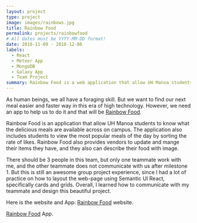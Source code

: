 ```yaml
---
layout: project
type: project
image: images/rainbows.jpg
title: Rainbow Food
permalink: projects/rainbowfood
# All dates must be YYYY-MM-DD format!
date: 2018-11-09 - 2018-12-06
labels:
  - React
  - Meteor App
  - MongoDB
  - Galaxy App
  - Team Project
summary: Rainbow Food is a web application that allow UH Manoa students to seek what meals are available on campus.
---
```


As human beings, we all have a foraging skill. But we want to find our next meal easier and faster way in this era of high technology. However, we need an app to help us to do it and that will be [Rainbow Food](http://rainbowfood.meteorapp.com/#/).

Rainbow Food is an application that allow UH Manoa students to know what the delicious meals are available across on campus. The application also includes students to view the most popular meals of the day by sorting the rate of likes. Rainbow Food also provides vendors to update and mange their items they have, and they also can describe their food with image.

There should be 3 people in this team, but only one teammate work with me, and the other teammate does not communicate with us after milestone 1. But this is still an awesome group project experience, since I had a lot of practice on how to layout the web-page using Semantic UI React, specifically cards and grids. Overall, I learned how to communicate with my teammate and design this beautiful project.

Here is the website and App:
[Rainbow Food](https://rainbow-food.github.io/) website.  

[Rainbow Food](http://rainbowfood.meteorapp.com/#/) App.

